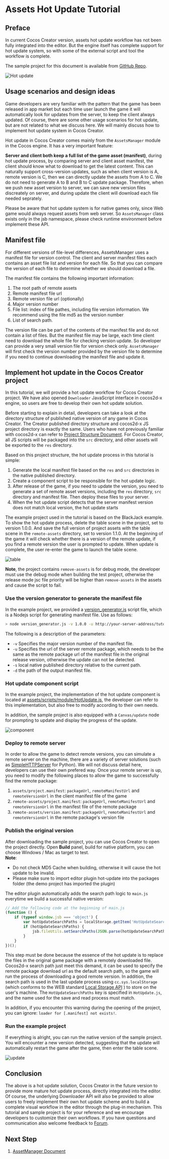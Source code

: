 # Assets Hot Update Tutorial

## Preface

In current Cocos Creator version, assets hot update workflow has not been fully integrated into the editor. But the engine itself has complete support for hot update system, so with some of the external script and tool the workflow is complete.

The sample project for this document is available from [GitHub Repo](https://github.com/cocos-creator/tutorial-hot-update).

![Hot update](./hot-update/title.jpg)

## Usage scenarios and design ideas

Game developers are very familiar with the pattern that the game has been released in app market but each time user launch the game it will automatically look for updates from the server, to keep the client always updated. Of course, there are some other usage scenarios for hot update, but are not related to what we discuss here. We will mainly discuss how to implement hot update system in Cocos Creator.

Hot update in Cocos Creator comes mainly from the `AssetsManager` module in the Cocos engine. It has a very important feature:

**Server and client both keep a full list of the game asset (manifest)**, during hot update process, by comparing server and client asset manifest, the client should know what to download to get the latest content. This can naturally support cross-version updates, such as when client version is A, remote version is C, then we can directly update the assets from A to C. We do not need to generate A to B and B to C update package. Therefore, when we push new asset version to server, we can save new version files discreately on server, and during update the client will download each file needed seprately.

Please be aware that hot update system is for native games only, since Web game would always request assets from web server. So `AssetsManager` class exists only in the jsb namespace, please check runtime environment before implement these API.

## Manifest file

For different versions of file-level differences, AssetsManager uses a manifest file for version control. The client and server manifest files each contains an asset file list and version for each file. So that you can compare the version of each file to determine whether we should download a file.

The manifest file contains the following important information:

1. The root path of remote assets
2. Remote manifest file url
3. Remote version file url (optionally)
4. Major version number
5. File list: index of file pathes, including file version information. We recommend using the file md5 as the version number
6. List of search path.

The version file can be part of the contents of the manifest file and do not contain a list of files. But the manifest file may be large, each time client need to download the whole file for checking version update. So developer can provide a very small version file for version check only. `AssetsManager` will first check the version number provided by the version file to determine if you need to continue downloading the manifest file and update it.

## Implement hot update in the Cocos Creator project

In this tutorial, we will provide a hot update workflow for Cocos Creator project. We have also opened `Downloader` JavaScript interface in cocos2d-x engine, so users are free to develop their own hot update solution.

Before starting to explain in detail, developers can take a look at the directory structure of published native version of any game in Cocos Creator. The Creator published directory structure and cocos2d-x JS project directory is exactly the same. Users who have not previously familiar with cocos2d-x can refer to [Project Structure Document](http://docs.cocos2d-x.org/creator/manual/en/getting-started/project-structure.html). For Cocos Creator, all JS scripts will be packaged into the `src` directory, and other assets will be exported to the `res` directory.

Based on this project structure, the hot update process in this tutorial is simple:

1. Generate the local manifest file based on the `res` and `src` directories in the native published directory.
2. Create a component script to be responsible for the hot update logic.
3. After release of the game, if you need to update the version, you need to generate a set of remote asset versions, including the `res` directory, `src` directory and manifest file. Then deploy these files to your server.
4. When the hot update script detects that the server manifest version does not match local version, the hot update starts

The example project used in the tutorial is based on the BlackJack example. To show the hot update process, delete the table scene in the project, set to version 1.0.0. And save the full version of project assets with the table scene in the `remote-assets` directory, set to version 1.1.0. At the beginning of the game it will check whether there is a version of the remote update, if you find a remote version the user is prompted to update. When update is complete, the user re-enter the game to launch the table scene.

![table](./hot-update/table.png)

**Note**, the project contains `remove-assets` is for debug mode, the developer must use the debug mode when building the test project, otherwise the release mode jsc file priority will be higher than `remove-assets` in the assets and cause the script to fail.

### Use the version generator to generate the manifest file

In the example project, we provided a [version_generator.js](https://github.com/cocos-creator/tutorial-hot-update/tree/%3C%3D2.3.3/version_generator.js) script file, which is a Nodejs script for generating manifest file. Use as follows:

```bash
> node version_generator.js -v 1.0.0 -u http://your-server-address/tutorial-hot-update/remote-assets/ -s native/package/ -d assets/
```

The following is a description of the parameters:

- `-v` Specifies the major version number of the manifest file.
- `-u` Specifies the url of the server remote package, which needs to be the same as the remote package url of the manifest file in the original release version, otherwise the update can not be detected.
- `-s` local native published directory relative to the current path.
- `-d` the path of the output manifest file.

### Hot update component script

In the example project, the implementation of the hot update component is located at [assets/scripts/module/HotUpdate.js](https://github.com/cocos-creator/tutorial-hot-update/tree/%3C%3D2.3.3/assets/scripts/module/HotUpdate.js), the developer can refer to this implementation, but also free to modify according to their own needs.

In addition, the sample project is also equipped with a `Canvas/update` node for prompting to update and display the progress of the update.

![component](./hot-update/editor.png)

### Deploy to remote server

In order to allow the game to detect remote versions, you can simulate a remote server on the machine, there are a variety of server solutions (such as [SimpleHTTPServer](https://docs.python.org/2/library/simplehttpserver.html) for Python). We will not discuss detail here, developers can use their own prefered way. Once your remote server is up, you need to modify the following places to allow the game to successfully find the remote package:

1. `assets/project.manifest`: `packageUrl`, `remoteManifestUrl` and `remoteVersionUrl` in the client manifest file of the game
2. `remote-assets/project.manifest`: `packageUrl`, `remoteManifestUrl` and `remoteVersionUrl` in the manifest file of the remote package
3. `remote-assets/version.manifest`: `packageUrl`, `remoteManifestUrl` and `remoteVersionUrl` in the remote package's version file

### Publish the original version

After downloading the sample project, you can use Cocos Creator to open the project directly. Open **Build** panel, build for native platform, you can choose Windows / Mac as target to test.   
**Note**: 
- Do not check MD5 Cache when building, otherwise it will cause the hot update to be invalid.
- Please make sure to import editor plugin hot-update into the packages folder (the demo project has imported the plugin)

The editor plugin automatically adds the search path logic to `main.js` everytime we build a successful native version:

```js
// Add the following code at the beginning of main.js
(function () {
    if (typeof window.jsb === 'object') {
        var hotUpdateSearchPaths = localStorage.getItem('HotUpdateSearchPaths');
        if (hotUpdateSearchPaths) {
            jsb.fileUtils.setSearchPaths(JSON.parse(hotUpdateSearchPaths));
        }
    }
})();
```

This step must be done because the essence of the hot update is to replace the files in the original game package with a remotely downloaded file. Cocos2d-x search path just meet this demand, it can be used to specify the remote package download url as the default search path, so the game will run the process of downloading a good remote version. In addition, the search path is used in the last update process using `cc.sys.localStorage` (which conforms to the WEB standard [Local Storage API](https://developer.mozilla.org/en/docs/Web/API/Window/localStorage) ) to store on the user's machine. The `HotUpdateSearchPaths` key is specified in `HotUpdate.js`, and the name used for the save and read process must match.

In addition, if you encounter this warning during the opening of the project, you can ignore: `loader for [.manifest] not exists!`.

### Run the example project

If everything is alright, you can run the native version of the sample project. You will encounter a new version detected, suggesting that the update will automatically restart the game after the game, then enter the table scene.

![update](./hot-update/update.png)

## Conclusion

The above is a hot update solution, Cocos Creator in the future version to provide more mature hot update process, directly integrated into the editor. Of course, the underlying Downloader API will also be provided to allow users to freely implement their own hot update scheme and to build a complete visual workflow in the editor through the plug-in mechanism. This tutorial and sample project is for your reference and we encourage developers to customize their own workflows. If you have questions and communication also welcome feedback to [Forum](http://discuss.cocos2d-x.org/).

## Next Step

1. [AssetManager Document](assets-manager.md)
